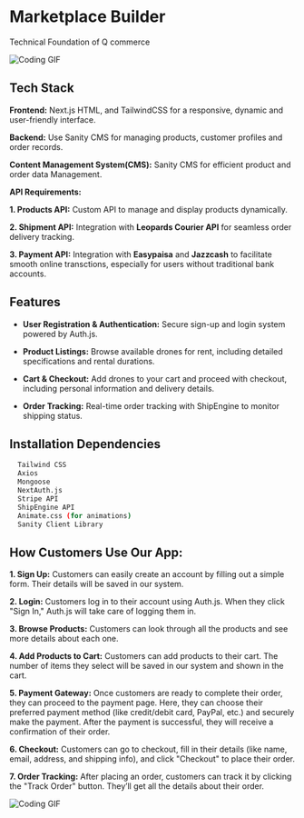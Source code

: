 
# Marketplace Builder 

Technical Foundation of Q commerce


![Coding GIF]([file:///C:/Users/Sumair%20khan/Downloads/SYSTEM%20ARCHITECHURE%20DIAGRAM.%20(1).png](https://private-user-images.githubusercontent.com/117274549/404471252-9b55e04a-0469-4794-b246-0a366eedc3ed.png?jwt=eyJhbGciOiJIUzI1NiIsInR5cCI6IkpXVCJ9.eyJpc3MiOiJnaXRodWIuY29tIiwiYXVkIjoicmF3LmdpdGh1YnVzZXJjb250ZW50LmNvbSIsImtleSI6ImtleTUiLCJleHAiOjE3MzcxNTU0NzcsIm5iZiI6MTczNzE1NTE3NywicGF0aCI6Ii8xMTcyNzQ1NDkvNDA0NDcxMjUyLTliNTVlMDRhLTA0NjktNDc5NC1iMjQ2LTBhMzY2ZWVkYzNlZC5wbmc_WC1BbXotQWxnb3JpdGhtPUFXUzQtSE1BQy1TSEEyNTYmWC1BbXotQ3JlZGVudGlhbD1BS0lBVkNPRFlMU0E1M1BRSzRaQSUyRjIwMjUwMTE3JTJGdXMtZWFzdC0xJTJGczMlMkZhd3M0X3JlcXVlc3QmWC1BbXotRGF0ZT0yMDI1MDExN1QyMzA2MTdaJlgtQW16LUV4cGlyZXM9MzAwJlgtQW16LVNpZ25hdHVyZT1hOTMxNjA1YzBhNThhZDU4NTU4Yjc5ZjBkMWQ0YzBhN2U2ZTMyMDZlMzcxMDBlNGY3ZDkyODc5MmJkYjhkMmViJlgtQW16LVNpZ25lZEhlYWRlcnM9aG9zdCJ9.PcGyGXBZS6_VIBCT0HbIp__TpnZFP5ExbOiq_SCCVj4))



## Tech Stack

**Frontend:** Next.js HTML, and TailwindCSS for a responsive, dynamic and user-friendly interface.


**Backend:** Use Sanity CMS for managing products, customer profiles and order records.


**Content Management System(CMS):** Sanity CMS for efficient product and order data Management.

**API Requirements:**

**1. Products API:** Custom API to manage and display products dynamically.

**2. Shipment API:** Integration with **Leopards Courier API** for seamless order delivery tracking.

**3. Payment API:** Integration with **Easypaisa** and **Jazzcash** to facilitate smooth online transctions, especially for users without traditional bank accounts.


## Features

- **User Registration & Authentication:** Secure sign-up and login system powered by Auth.js.

- **Product Listings:** Browse available drones for rent, including detailed specifications and rental durations.

- **Cart & Checkout:** Add drones to your cart and proceed with checkout, including personal information and delivery details.

- **Order Tracking:** Real-time order tracking with ShipEngine to monitor shipping status.



## Installation Dependencies


```bash
  Tailwind CSS
  Axios
  Mongoose
  NextAuth.js
  Stripe API
  ShipEngine API
  Animate.css (for animations)
  Sanity Client Library 
```
    
## How Customers Use Our App:


**1. Sign Up:** Customers can easily create an account by filling out a simple form. Their details will be saved in our system.

**2. Login:** Customers log in to their account using Auth.js. When they click "Sign In," Auth.js will take care of logging them in.

**3. Browse Products:** Customers can look through all the products and see more details about each one.

**4. Add Products to Cart:** Customers can add products to their cart. The number of items they select will be saved in our system and shown in the cart.
 
**5. Payment Gateway:** Once customers are ready to complete their order, they can proceed to the payment page. Here, they can choose their preferred payment method (like credit/debit card, PayPal, etc.) and securely make the payment. After the payment is successful, they will receive a confirmation of their order.

**6. Checkout:** Customers can go to checkout, fill in their details (like name, email, address, and shipping info), and click "Checkout" to place their order.

**7. Order Tracking:** After placing an order, customers can track it by clicking the "Track Order" button. They’ll get all the details about their order.





![Coding GIF](https://private-user-images.githubusercontent.com/117274549/404465879-e7124596-6593-4159-822f-dce29a2ad45e.png?jwt=eyJhbGciOiJIUzI1NiIsInR5cCI6IkpXVCJ9.eyJpc3MiOiJnaXRodWIuY29tIiwiYXVkIjoicmF3LmdpdGh1YnVzZXJjb250ZW50LmNvbSIsImtleSI6ImtleTUiLCJleHAiOjE3MzcxNTMyMzMsIm5iZiI6MTczNzE1MjkzMywicGF0aCI6Ii8xMTcyNzQ1NDkvNDA0NDY1ODc5LWU3MTI0NTk2LTY1OTMtNDE1OS04MjJmLWRjZTI5YTJhZDQ1ZS5wbmc_WC1BbXotQWxnb3JpdGhtPUFXUzQtSE1BQy1TSEEyNTYmWC1BbXotQ3JlZGVudGlhbD1BS0lBVkNPRFlMU0E1M1BRSzRaQSUyRjIwMjUwMTE3JTJGdXMtZWFzdC0xJTJGczMlMkZhd3M0X3JlcXVlc3QmWC1BbXotRGF0ZT0yMDI1MDExN1QyMjI4NTNaJlgtQW16LUV4cGlyZXM9MzAwJlgtQW16LVNpZ25hdHVyZT02ZDg5NDEyODI1MDI1NTI4ZDkzODAzMTAyYWZlNTI3MWRjOTMzNTJmZGE2ZTYyMjAzZDk1ZTQ2YWFmNGQ3NzcxJlgtQW16LVNpZ25lZEhlYWRlcnM9aG9zdCJ9.SQScdsh2Qq-Sb5jDH4ULUU8Ggf_xojG-xvj7jLjgm6U)
